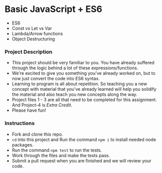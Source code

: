 # Basic JavaScript + ES6

- ES6
- Const vs Let vs Var
- Lambda/Arrow functions
- Object Destructuring

### Project Description

- This project should be very familiar to you. You have already suffered through the logic behind a lot of these expressions/functions.
- We're excited to give you something you've already worked on, but to now just convert the code into ES6 syntax.
- Learning to program is all about repetition. So teaching you a new concept with material that you've already learned will help you solidify the material and also teach you new concepts along the way.
- Project files 1 - 3 are all that need to be completed for this assignment. And Project-4 is _Extra Credit_.
- Please have fun!

### Instructions

- Fork and clone this repo.
- `cd` into this project and Run the command `npm i` to install needed node packages.
- Run the command `npm test` to run the tests.
- Work through the files and make the tests pass.
- Submit a pull request when you are finished and we will review your code.
